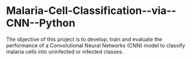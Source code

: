 # Malaria-Cell-Classification--via--CNN--Python
The objective of this project is to develop, train and evaluate the performance of a Convolutional Neural Networks (CNN) model to classify malaria cells into uninfected or infected classes.  
